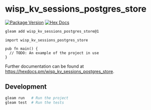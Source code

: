 # wisp_kv_sessions_postgres_store

[![Package Version](https://img.shields.io/hexpm/v/wisp_kv_sessions_postgres_store)](https://hex.pm/packages/wisp_kv_sessions_postgres_store)
[![Hex Docs](https://img.shields.io/badge/hex-docs-ffaff3)](https://hexdocs.pm/wisp_kv_sessions_postgres_store/)

```sh
gleam add wisp_kv_sessions_postgres_store@1
```
```gleam
import wisp_kv_sessions_postgres_store

pub fn main() {
  // TODO: An example of the project in use
}
```

Further documentation can be found at <https://hexdocs.pm/wisp_kv_sessions_postgres_store>.

## Development

```sh
gleam run   # Run the project
gleam test  # Run the tests
```
